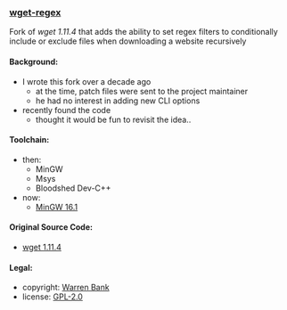 ### [wget-regex](https://github.com/warren-bank/wget-regex)

Fork of _wget 1.11.4_ that adds the ability to set regex filters to conditionally include or exclude files when downloading a website recursively

#### Background:

* I wrote this fork over a decade ago
  * at the time, patch files were sent to the project maintainer
  * he had no interest in adding new CLI options
* recently found the code
  * thought it would be fun to revisit the idea..

#### Toolchain:

* then:
  * MinGW
  * Msys
  * Bloodshed Dev-C++
* now:
  * [MinGW 16.1](https://nuwen.net/mingw.html)

#### Original Source Code:

* [wget 1.11.4](https://ftp.gnu.org/gnu/wget/wget-1.11.4.tar.gz)

#### Legal:

* copyright: [Warren Bank](https://github.com/warren-bank)
* license: [GPL-2.0](https://www.gnu.org/licenses/old-licenses/gpl-2.0.txt)
